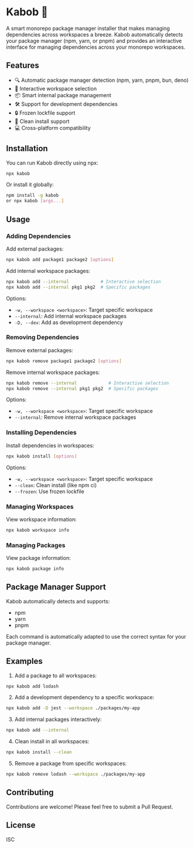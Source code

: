 # Kabob 🍖

A smart monorepo package manager installer that makes managing dependencies across workspaces a breeze. Kabob automatically detects your package manager (npm, yarn, or pnpm) and provides an interactive interface for managing dependencies across your monorepo workspaces.

## Features

- 🔍 Automatic package manager detection (npm, yarn, pnpm, bun, deno)
- 🎯 Interactive workspace selection
- 📦 Smart internal package management
- 🛠️ Support for development dependencies
- 🔒 Frozen lockfile support
- 🧹 Clean install support
- 💻 Cross-platform compatibility

## Installation

You can run Kabob directly using npx:

```bash
npx kabob
```

Or install it globally:

```bash
npm install -g kabob
or npx kabob [args...]
```

## Usage

### Adding Dependencies

Add external packages:
```bash
npx kabob add package1 package2 [options]
```

Add internal workspace packages:
```bash
npx kabob add --internal            # Interactive selection
npx kabob add --internal pkg1 pkg2  # Specific packages
```

Options:
- `-w, --workspace <workspace>`: Target specific workspace
- `--internal`: Add internal workspace packages
- `-D, --dev`: Add as development dependency

### Removing Dependencies

Remove external packages:
```bash
npx kabob remove package1 package2 [options]
```

Remove internal workspace packages:
```bash
npx kabob remove --internal            # Interactive selection
npx kabob remove --internal pkg1 pkg2  # Specific packages
```

Options:
- `-w, --workspace <workspace>`: Target specific workspace
- `--internal`: Remove internal workspace packages

### Installing Dependencies

Install dependencies in workspaces:
```bash
npx kabob install [options]
```

Options:
- `-w, --workspace <workspace>`: Target specific workspace
- `--clean`: Clean install (like npm ci)
- `--frozen`: Use frozen lockfile

### Managing Workspaces

View workspace information:
```bash
npx kabob workspace info
```

### Managing Packages

View package information:
```bash
npx kabob package info
```

## Package Manager Support

Kabob automatically detects and supports:
- npm
- yarn
- pnpm

Each command is automatically adapted to use the correct syntax for your package manager.

## Examples

1. Add a package to all workspaces:
```bash
npx kabob add lodash
```

2. Add a development dependency to a specific workspace:
```bash
npx kabob add -D jest --workspace ./packages/my-app
```

3. Add internal packages interactively:
```bash
npx kabob add --internal
```

4. Clean install in all workspaces:
```bash
npx kabob install --clean
```

5. Remove a package from specific workspaces:
```bash
npx kabob remove lodash --workspace ./packages/my-app
```

## Contributing

Contributions are welcome! Please feel free to submit a Pull Request.

## License

ISC